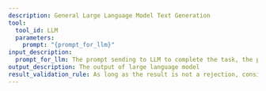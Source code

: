 ```yaml
---
description: General Large Language Model Text Generation
tool:
  tool_id: LLM
  parameters:
    prompt: "{prompt_for_llm}"
input_description:
  prompt_for_llm: The prompt sending to LLM to complete the task, the prompt should be clear, concise, including all necessary information for LLM to generate output. Usally in markdown form, contains sections like "## Objective", "## Guidance" and etc.
output_description: The output of large language model
result_validation_rule: As long as the result is not a rejection, consider the result as valid. Rejection result might looks like "Sorry, I can't complete your request", or empty output.
---
```

